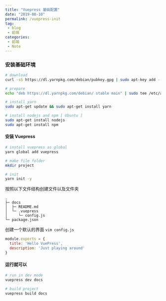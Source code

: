 ```yaml
---
title: "Vuepress 基础配置"
date: "2019-08-10"
permalink: /vuepress-init
tag: 
 - blog
 - 前端
categories:
 - 前端
 - Note
---
```


### 安装基础环境

```sh
# download
curl -sS https://dl.yarnpkg.com/debian/pubkey.gpg | sudo apt-key add -

# prepare
echo "deb https://dl.yarnpkg.com/debian/ stable main" | sudo tee /etc/apt/sources.list.d/yarn.list

# install yarn
sudo apt-get update && sudo apt-get install yarn

# install nodejs and npm [ Ubuntu ]
sudo apt-get install nodejs
sudo apt-get install npm
```

#### 安装 Vuepress

```sh
# install vuepress as global
yarn global add vuepress

# make file folder
mkdir project

# init 
yarn init -y
```

按照以下文件结构创建文件以及文件夹

```raw
.
├─ docs
│  ├─ README.md
│  └─ .vuepress
│     └─ config.js
└─ package.json
```

创建一个默认的界面 `vim config.js`

```javascript
module.exports = {
  title: 'Hello VuePress',
  description: 'Just playing around'
}
```

#### 运行就可以

```sh
# run in dev mode
vuepress dev docs

# build project
vuepress build docs
```

